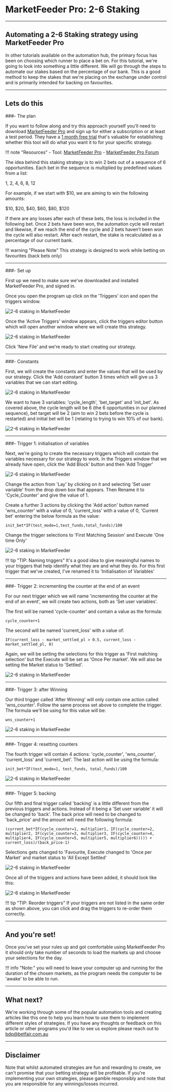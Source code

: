 # MarketFeeder Pro: 2-6 Staking

---
## Automating a 2-6 Staking strategy using MarketFeeder Pro

In other tutorials available on the automation hub, the primary focus has been on choosing which runner to place a bet on. For this tutorial, we're going to look into something a little different. We will go through the steps to automate our stakes based on the percentage of our bank. This is a good method to keep the stakes that we're placing on the exchange under control and is primarily intended for backing on favourites.

--- 
## Lets do this
###- The plan

If you want to follow along and try this approach yourself you'll need to download [MarketFeeder Pro](http://marketfeeder.co.uk/buy/) and sign up for either a subscription or at least a test period. They have a [1 month free trial](http://marketfeeder.co.uk/buy/) that's valuable for establishing whether this tool will do what you want it to for your specific strategy. 

!!! note "Resources"
    - Tool: [MarketFeeder Pro](http://marketfeeder.co.uk/buy/)
    - [MarketFeeder Pro Forum](https://community.welldonesoft.com/)


The idea behind this staking strategy is to win 2 bets out of a sequence of 6 opportunities. Each bet in the sequence is multiplied by predefined values from a list:

1, 2, 4, 6, 8, 12

For example, if we start with $10, we are aiming to win the following amounts:

$10, $20, $40, $60, $80, $120

If there are any losses after each of these bets, the loss is included in the following bet. Once 2 bets have been won, the automation cycle will restart and likewise, if we reach the end of the cycle and 2 bets haven’t been won the cycle will also restart. After each restart, the stake is recalculated as a percentage of our current bank.

!!! warning "Please Note"
    This strategy is designed to work while betting on favourites (back bets only)

--- 
###- Set up

First up we need to make sure we've downloaded and installed MarketFeeder Pro, and signed in.

Once you open the program up click on the 'Triggers' icon and open the triggers window. 

![2-6 staking in MarketFeeder](./img/MarketFeederTriggerButton.png)

Once the 'Active Triggers' window appears, click the triggers editor button which will open another window where we will create this strategy.

![2-6 staking in MarketFeeder](./img/MarketFeederTriggerEditor.png)

Click 'New File' and we're ready to start creating our strategy.

---
###- Constants

First, we will create the constants and enter the values that will be used by our strategy. Click the 'Add constant' button 3 times which will give us 3 variables that we can start editing. 

![2-6 staking in MarketFeeder](./img/MarketFeederConstant.png)

We want to have 3 variables: 'cycle_length', 'bet_target' and 'init_bet'. As covered above, the cycle length will be 6 (the 6 opportunities in our planned sequence), bet target will be 2 (aim to win 2 bets before the cycle is restarted) and initial bet will be 1 (relating to trying to win 10% of our bank).

![2-6 staking in MarketFeeder](./img/MarketFeederConstantFilled.png)

---
###- Trigger 1: initialisation of variables

Next, we're going to create the necessary triggers which will contain the variables necessary for our strategy to work. In the Triggers window that we already have open, click the 'Add Block' button and then 'Add Trigger' 

![2-6 staking in MarketFeeder](./img/MarketFeederAddTrigger.png)

Change the action from 'Lay' by clicking on it and selecting 'Set user variable' from the drop down box that appears. Then Rename it to 'Cycle_Counter' and give the value of 1. 

Create a further 3 actions by clicking the 'Add action' button named 'wns_counter' with a value of 0, 'current_loss' with a value of 0, 'Current bet' entering the below formula as the value:

``` excel tab="formula for 'Current bet' action "
init_bet*IF(test_mode=1,test_funds,total_funds)/100
```

Change the trigger selections to 'First Matching Session' and Execute 'One time Only'

![2-6 staking in MarketFeeder](./img/MarketFeederBlockOne.png)

!!! tip "TIP: Naming triggers"
    It's a good idea to give meaningful names to your triggers that help identify what they are and what they do. For this first trigger that we've created, I've renamed it to 'Initialisation of Variables'

---

###- Trigger 2: incrementing the counter at the end of an event

For our next trigger which we will name 'incrementing the counter at the end of an event', we will create two actions, both as 'Set user variables'.

The first will be named 'cycle-counter' and contain a value as the formula:

``` excel tab="formula for 'cycle_counter'"
cycle_counter+1
```

The second will be named 'current_loss' with a value of: 

``` excel tab="formula for 'cycle_loss'"
IF(current_loss - market_settled_pl > 0.5, current_loss - market_settled_pl, 0)
```

Again, we will be setting the selections for this trigger as 'First matching selection' but the Execute will be set as 'Once Per market'. We will also be setting the Market status to 'Settled'.

![2-6 staking in MarketFeeder](./img/MarketFeederTrigger2.png)

---
###- Trigger 3: after Winning

Our third trigger called 'After Winning' will only contain one action called 'wns_counter'. Follow the same process set above to complete the trigger. The formula we'll be using for this value will be: 

``` excel tab="formula for 'wns_counter'"
wns_counter+1
```

![2-6 staking in MarketFeeder](./img/MarketFeederTrigger3.png)

---
###- Trigger 4: resetting counters

The fourth trigger will contain 4 actions: 'cycle_counter', 'wns_counter', 'current_loss' and 'current_bet'. The last action will be using the formula: 

``` excel tab="formula for 'current_bet'"
init_bet*IF(test_mode=1, test_funds, total_funds)/100
```

![2-6 staking in MarketFeeder](./img/MarketFeederTrigger4.png)

---
###- Trigger 5: backing

Our fifth and final trigger called 'backing' is a little different from the previous triggers and actions. Instead of it being a 'Set user variable' it will be changed to 'back'. The back price will need to be changed to 'back_price' and the amount will need the following formula:

``` excel tab="formula for 'backing'"
(current_bet*IF(cycle_counter=1, multiplier1, IF(cycle_counter=2, multiplier2, IF(cycle_counter=3, multiplier3, IF(cycle_counter=4, multiplier4, IF(cycle_counter=5, multiplier5, multiplier6))))) + current_loss)/(back_price-1)
```

Selections gets changed to 'Favourite, Execute changed to 'Once per Market' and market status to 'All Except Settled'

![2-6 staking in MarketFeeder](./img/MarketFeederTrigger5.png)


Once all of the triggers and actions have been added, it should look like this: 

![2-6 staking in MarketFeeder](./img/MarketFeederTriggerFinal.png)

!!! tip "TIP: Reorder triggers"
    If your triggers are not listed in the same order as shown above, you can click and drag the triggers to re-order them correctly. 

---
## And you're set!

Once you've set your rules up and got comfortable using MarketFeeder Pro it should only take  number of seconds to load the markets up and choose your selections for the day. 

!!! info "Note:" 
    you will need to leave your computer up and running for the duration of the chosen markets, as the program needs the computer to be 'awake' to be able to run.

---
## What next? 

We're working through some of the popular automation tools and creating articles like this one to help you learn how to use them to implement different styles of strategies. If you have any thoughts or feedback on this article or other programs you'd like to see us explore please reach out to bdp@betfair.com.au 

---
## Disclaimer

Note that whilst automated strategies are fun and rewarding to create, we can't promise that your betting strategy will be profitable. If you're implementing your own strategies, please gamble responsibly and note that you are responsible for any winnings/losses incurred.